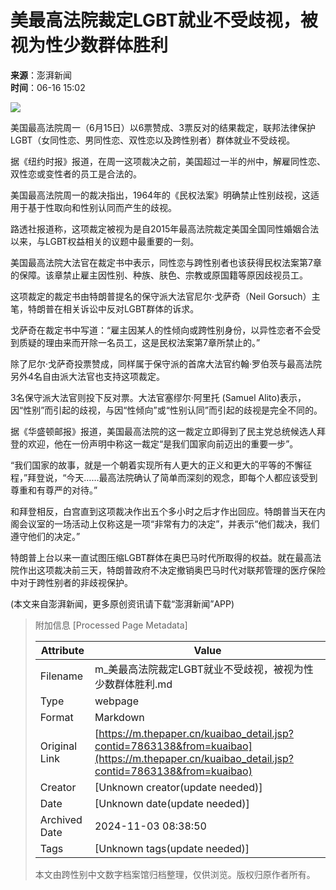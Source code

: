 # 美最高法院裁定LGBT就业不受歧视，被视为性少数群体胜利

**来源**：澎湃新闻  
**时间**：06-16 15:02  

![](https://file.thepaper.cn/wap/v6/img/kb_zhaiyao.png) 

美国最高法院周一（6月15日）以6票赞成、3票反对的结果裁定，联邦法律保护LGBT（女同性恋、男同性恋、双性恋以及跨性别者）群体就业不受歧视。

据《纽约时报》报道，在周一这项裁决之前，美国超过一半的州中，解雇同性恋、双性恋或变性者的员工是合法的。

美国最高法院周一的裁决指出，1964年的《民权法案》明确禁止性别歧视，这适用于基于性取向和性别认同而产生的歧视。

路透社报道称，这项裁定被视为是自2015年最高法院裁定美国全国同性婚姻合法以来，与LGBT权益相关的议题中最重要的一刻。

美国最高法院大法官在裁定书中表示，同性恋与跨性别者也该获得民权法案第7章的保障。该章禁止雇主因性别、种族、肤色、宗教或原国籍等原因歧视员工。

这项裁定的裁定书由特朗普提名的保守派大法官尼尔·戈萨奇（Neil Gorsuch）主笔，特朗普在相关诉讼中反对LGBT群体的诉求。

戈萨奇在裁定书中写道：“雇主因某人的性倾向或跨性别身份，以异性恋者不会受到质疑的理由来而开除一名员工，这是民权法案第7章所禁止的。”

除了尼尔·戈萨奇投票赞成，同样属于保守派的首席大法官约翰·罗伯茨与最高法院另外4名自由派大法官也支持这项裁定。

3名保守派大法官则投下反对票。大法官塞缪尔·阿里托 (Samuel Alito)表示，因“性别”而引起的歧视，与因“性倾向”或“性别认同”而引起的歧视是完全不同的。

据《华盛顿邮报》报道，美国最高法院的这一裁定立即得到了民主党总统候选人拜登的欢迎，他在一份声明中称这一裁定“是我们国家向前迈出的重要一步”。

“我们国家的故事，就是一个朝着实现所有人更大的正义和更大的平等的不懈征程，”拜登说，“今天……最高法院确认了简单而深刻的观念，即每个人都应该受到尊重和有尊严的对待。”

和拜登相反，白宫直到这项裁决作出五个多小时之后才作出回应。特朗普当天在内阁会议室的一场活动上仅称这是一项“非常有力的决定”，并表示“他们裁决，我们遵守他们的决定。”

特朗普上台以来一直试图压缩LGBT群体在奥巴马时代所取得的权益。就在最高法院作出这项裁决前三天，特朗普政府不决定撤销奥巴马时代对联邦管理的医疗保险中对于跨性别者的非歧视保护。

(本文来自澎湃新闻，更多原创资讯请下载“澎湃新闻”APP)

> 附加信息 [Processed Page Metadata]
>
> | Attribute       | Value                                  |
> |-----------------|----------------------------------------|
> | Filename        | m_美最高法院裁定LGBT就业不受歧视，被视为性少数群体胜利.md                             |
> | Type            | webpage                                 |
> | Format          | Markdown                               |
> | Original Link   | [https://m.thepaper.cn/kuaibao_detail.jsp?contid=7863138&from=kuaibao](https://m.thepaper.cn/kuaibao_detail.jsp?contid=7863138&from=kuaibao)                       |
> | Creator         | [Unknown creator(update needed)]                              |
> | Date            | [Unknown date(update needed)]                                 |
> | Archived Date   | 2024-11-03 08:38:50                             |
> | Tags            | [Unknown tags(update needed)]                                 |
>
> 本文由跨性别中文数字档案馆归档整理，仅供浏览。版权归原作者所有。
>